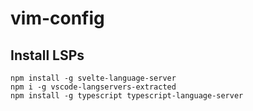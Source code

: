 # vim-config

## Install LSPs

```
npm install -g svelte-language-server
npm i -g vscode-langservers-extracted
npm install -g typescript typescript-language-server
```
